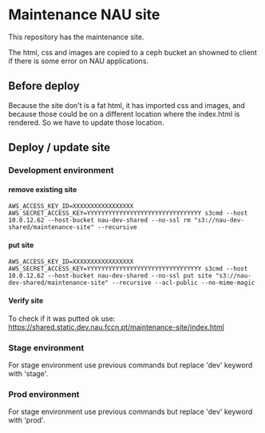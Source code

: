 # Maintenance NAU site
This repository has the maintenance site.

The html, css and images are copied to a ceph bucket an showned to client if there is some error on NAU applications.

## Before deploy
Because the site don't is a fat html, it has imported css and images, and because those could be on a different location where the index.html is rendered.
So we have to update those location.

## Deploy / update site

### Development environment

#### remove existing site

```
AWS_ACCESS_KEY_ID=XXXXXXXXXXXXXXXXX AWS_SECRET_ACCESS_KEY=YYYYYYYYYYYYYYYYYYYYYYYYYYYYYYYY s3cmd --host 10.0.12.62 --host-bucket nau-dev-shared --no-ssl rm "s3://nau-dev-shared/maintenance-site" --recursive

```

#### put site
```
AWS_ACCESS_KEY_ID=XXXXXXXXXXXXXXXXX AWS_SECRET_ACCESS_KEY=YYYYYYYYYYYYYYYYYYYYYYYYYYYYYYYY s3cmd --host 10.0.12.62 --host-bucket nau-dev-shared --no-ssl put site "s3://nau-dev-shared/maintenance-site" --recursive --acl-public --no-mime-magic 
```

#### Verify site
To check if it was putted ok use:
https://shared.static.dev.nau.fccn.pt/maintenance-site/index.html

### Stage environment
For stage environment use previous commands but replace 'dev' keyword with 'stage'.

### Prod environment
For stage environment use previous commands but replace 'dev' keyword with 'prod'.
